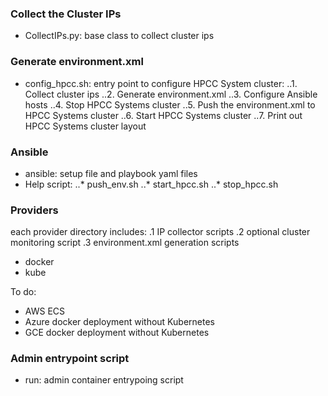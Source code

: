 ### Collect the Cluster IPs
- CollectIPs.py: base class to collect cluster ips

### Generate environment.xml
- config_hpcc.sh: entry point to configure HPCC System cluster:
  ..1. Collect cluster ips
  ..2. Generate environment.xml
  ..3. Configure Ansible hosts
  ..4. Stop HPCC Systems cluster
  ..5. Push the environment.xml to HPCC Systems cluster
  ..6. Start HPCC Systems cluster
  ..7. Print out HPCC Systems cluster layout

### Ansible
- ansible: setup file and playbook yaml files
- Help script:
  ..* push_env.sh
  ..* start_hpcc.sh
  ..*  stop_hpcc.sh

### Providers
each provider directory includes:
.1 IP collector scripts
.2 optional cluster monitoring script
.3 environment.xml generation scripts

- docker
- kube

To do:
- AWS ECS
- Azure docker deployment without Kubernetes
- GCE docker deployment without Kubernetes

### Admin entrypoint script
- run: admin container entrypoing script
